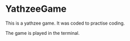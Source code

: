 # YathzeeGame
This is a yathzee game. It was coded to practise coding.

The game is played in the terminal.
